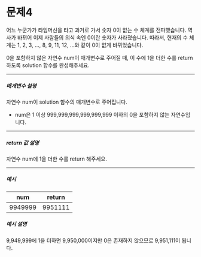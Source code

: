 # 문제4
어느 누군가가 타임머신을 타고 과거로 가서 숫자 0이 없는 수 체계를 전파했습니다. 역사가 바뀌어 이제 사람들의 의식 속엔 0이란 숫자가 사라졌습니다. 따라서, 현재의 수 체계는 1, 2, 3, ..., 8, 9, 11, 12, ...와 같이 0이 없게 바뀌었습니다.

0을 포함하지 않은 자연수 num이 매개변수로 주어질 때, 이 수에 1을 더한 수를 return 하도록 solution 함수를 완성해주세요.

---

##### 매개변수 설명
자연수 num이 solution 함수의 매개변수로 주어집니다.
* num은 1 이상 999,999,999,999,999,999 이하의 0을 포함하지 않는 자연수입니다.

---

##### return 값 설명
자연수 num에 1을 더한 수를 return 해주세요.

---

##### 예시

| num     | return |
|---------|---------|
| 9949999 | 9951111 |

##### 예시 설명

9,949,999에 1을 더하면 9,950,000이지만 0은 존재하지 않으므로 9,951,111이 됩니다.

